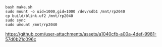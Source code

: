 ```
bash make.sh
sudo mount -o uid=1000,gid=1000 /dev/sdb1 /mnt/rp2040
cp build/blink.uf2 /mnt/rp2040
sudo sync
sudo umount /mnt/rp2040
```

https://github.com/user-attachments/assets/a1040cfb-a00a-4def-9981-57d0b21c096c

